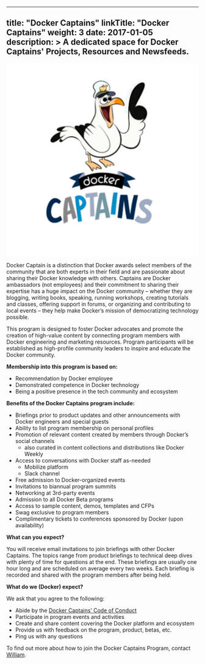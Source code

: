 
---
title: "Docker Captains"
linkTitle: "Docker Captains"
weight: 3
date: 2017-01-05
description: >
 A dedicated space for Docker Captains' Projects, Resources and Newsfeeds.
---

![My Image](../images/logos/captains.png)

Docker Captain is a distinction that Docker awards select members of the community that are both experts in their field and are passionate about sharing their Docker knowledge with others. Captains are Docker ambassadors (not employees) and their commitment to sharing their expertise has a huge impact on the Docker community – whether they are blogging, writing books, speaking, running workshops, creating tutorials and classes, offering support in forums, or organizing and contributing to local events – they help make Docker’s mission of democratizing technology possible.

This program is designed to foster Docker advocates and promote the creation of high-value content by connecting program members with Docker engineering and marketing resources. Program participants will be established as high-profile community leaders to inspire and educate the Docker community.

**Membership into this program is based on:**

* Recommendation by Docker employee
* Demonstrated competence in Docker technology
* Being a positive presence in the tech community and ecosystem

**Benefits of the Docker Captains program include:**

* Briefings prior to product updates and other announcements with Docker engineers and special guests
* Ability to list program membership on personal profiles
* Promotion of relevant content created by members through Docker’s social channels 
  * also curated in content collections and distributions like Docker Weekly
* Access to conversations with Docker staff as-needed
  * Mobilize platform
  * Slack channel
* Free admission to Docker-organized events
* Invitations to biannual program summits
* Networking at 3rd-party events 
* Admission to all Docker Beta programs
* Access to sample content, demos, templates and CFPs
* Swag exclusive to program members
* Complimentary tickets to conferences sponsored by Docker (upon availability)

**What can you expect?**

You will receive email invitations to join briefings with other Docker Captains. The topics range from product briefings to technical deep dives with plenty of time for questions at the end. These briefings are usually one hour long and are scheduled on average every two weeks. Each briefing is recorded and shared with the program members after being held.

**What do we (Docker) expect?**

We ask that you agree to the following:

* Abide by the [Docker Captains’ Code of Conduct](../blob/master/code-of-conduct.md)
* Participate in program events and activities
* Create and share content covering the Docker platform and ecosystem
* Provide us with feedback on the program, product, betas, etc.
* Ping us with any questions



To find out more about how to join the Docker Captains Program, contact [William](william.quiviger@docker.com).
